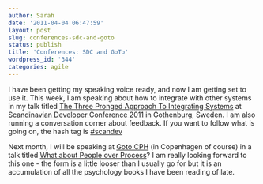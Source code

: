 ```yaml
---
author: Sarah
date: '2011-04-04 06:47:59'
layout: post
slug: conferences-sdc-and-goto
status: publish
title: 'Conferences: SDC and GoTo'
wordpress_id: '344'
categories: agile
---
```


I have been getting my speaking voice ready, and now I am getting set to use it. This week, I am speaking about how to integrate with other systems in my talk titled <a href="http://www.scandevconf.se/2011/conference/speakers/sarah-taraporewalla/?backlnk=dp&tgday=togglewrap1">The Three Pronged Approach To Integrating Systems</a> at <a href="http://www.scandevconf.se/2011/conference/detailed-program/">Scandinavian Developer Conference 2011</a> in Gothenburg, Sweden. I am also running a conversation corner about feedback. If you want to follow what is going on, the hash tag is <a href="http://twitter.com/#!/search/%23scandev">#scandev</a>

Next month, I will be speaking at <a href="http://gotocon.com/cph-2011/">Goto CPH</a> (in Copenhagen of course) in a talk titled <a href="http://gotocon.com/cph-2011/speaker/Sarah+Taraporewalla">What about People over Process</a>? I am really looking forward to this one - the form is a little looser than I usually go for but it is an accumulation of all the psychology books I have been reading of late.
